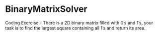 # BinaryMatrixSolver
Coding Exercise - There is a 2D binary matrix filled with 0’s and 1’s, your task is to find the largest square containing all 1’s and return its area.

